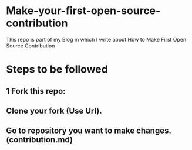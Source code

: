 # Make-your-first-open-source-contribution
This repo is part of my Blog in which I write about How to Make First Open Source Contribution
# Steps to be followed
## 1 Fork this repo: 
## Clone your fork (Use Url).
## Go to repository you want to make changes. (contribution.md)
## 
